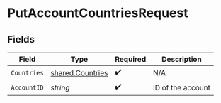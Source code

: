 # PutAccountCountriesRequest


## Fields

| Field                                                | Type                                                 | Required                                             | Description                                          |
| ---------------------------------------------------- | ---------------------------------------------------- | ---------------------------------------------------- | ---------------------------------------------------- |
| `Countries`                                          | [shared.Countries](../../models/shared/countries.md) | :heavy_check_mark:                                   | N/A                                                  |
| `AccountID`                                          | *string*                                             | :heavy_check_mark:                                   | ID of the account                                    |